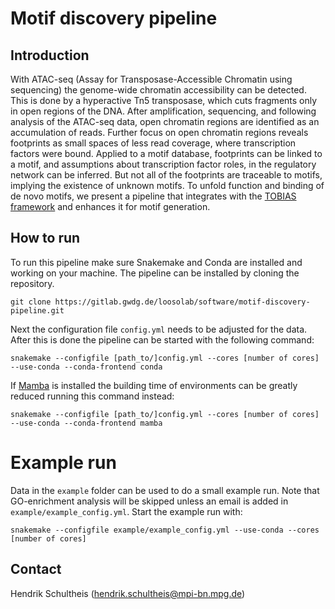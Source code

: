 # Motif discovery pipeline

## Introduction
With ATAC-seq (Assay for Transposase-Accessible Chromatin using sequencing) the genome-wide chromatin accessibility can be detected. This is done by a hyperactive Tn5 transposase, which cuts fragments only in open regions of the DNA. After amplification, sequencing, and following analysis of the ATAC-seq data, open chromatin regions are identified as an accumulation of reads. Further focus on open chromatin regions reveals footprints as small spaces of less read coverage, where transcription factors were bound. Applied to a motif database, footprints can be linked to a motif, and assumptions about transcription factor roles, in the regulatory network can be inferred. But not all of the footprints are traceable to motifs, implying the existence of unknown motifs. To unfold function and binding of de novo motifs, we present a pipeline that integrates with the [TOBIAS framework](https://github.com/loosolab/TOBIAS/) and enhances it for motif generation.

## How to run
To run this pipeline make sure Snakemake and Conda are installed and working on your machine.
The pipeline can be installed by cloning the repository.
```
git clone https://gitlab.gwdg.de/loosolab/software/motif-discovery-pipeline.git
```
Next the configuration file `config.yml` needs to be adjusted for the data. After this is done the pipeline can be started with the following command:
```
snakemake --configfile [path_to/]config.yml --cores [number of cores] --use-conda --conda-frontend conda
```
If [Mamba](https://github.com/mamba-org/mamba) is installed the building time of environments can be greatly reduced running this command instead:
```
snakemake --configfile [path_to/]config.yml --cores [number of cores] --use-conda --conda-frontend mamba
```

# Example run
Data in the `example` folder can be used to do a small example run. Note that GO-enrichment analysis will be skipped unless an email is added in `example/example_config.yml`. Start the example run with:
```
snakemake --configfile example/example_config.yml --use-conda --cores [number of cores]
```

## Contact
Hendrik Schultheis (hendrik.schultheis@mpi-bn.mpg.de)
